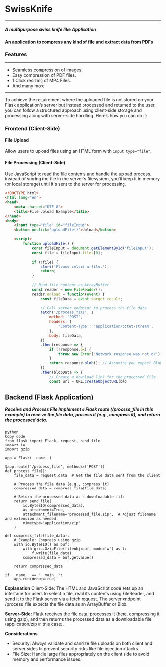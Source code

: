 # SwissKnife
---

##### A multipurpose swiss knife like Application

**An application to compress any kind of file and extract data from PDFs**

### Features
---

- Seamless compression of images.
- Easy compression of PDF files.
- 1 Click resizing of MP4 Files.
- And many more

---

To achieve the requirement where the uploaded file is not stored on your Flask application's server but instead processed and returned to the user, you can follow a structured approach using client-side storage and processing along with server-side handling. Here’s how you can do it:

### Frontend (Client-Side)

#### File Upload
Allow users to upload files using an HTML form with `input type="file"`.

#### File Processing (Client-Side)
Use JavaScript to read the file contents and handle the upload process. Instead of storing the file in the server's filesystem, you'll keep it in memory (or local storage) until it's sent to the server for processing.

```html
<!DOCTYPE html>
<html lang="en">
<head>
    <meta charset="UTF-8">
    <title>File Upload Example</title>
</head>
<body>
    <input type="file" id="fileInput">
    <button onclick="uploadFile()">Upload</button>
    
    <script>
        function uploadFile() {
            const fileInput = document.getElementById('fileInput');
            const file = fileInput.files[0];
            
            if (!file) {
                alert('Please select a file.');
                return;
            }
            
            // Read file content as ArrayBuffer
            const reader = new FileReader();
            reader.onload = function(event) {
                const fileData = event.target.result;
                
                // Call server endpoint to process the file data
                fetch('/process_file', {
                    method: 'POST',
                    headers: {
                        'Content-Type': 'application/octet-stream',
                    },
                    body: fileData,
                })
                .then(response => {
                    if (!response.ok) {
                        throw new Error('Network response was not ok');
                    }
                    return response.blob(); // Assuming you expect Blob back
                })
                .then(blobData => {
                    // Create a download link for the processed file
                    const url = URL.createObjectURL(blo
```
## Backend (Flask Application)
##### Receive and Process File Implement a Flask route (/process_file in this example) to receive the file data, process it (e.g., compress it), and return the processed data.

```
python
Copy code
from flask import Flask, request, send_file
import io
import gzip

app = Flask(__name__)

@app.route('/process_file', methods=['POST'])
def process_file():
    file_data = request.data  # Get the file data sent from the client
    
    # Process the file data (e.g., compress it)
    compressed_data = compress_file(file_data)
    
    # Return the processed data as a downloadable file
    return send_file(
        io.BytesIO(compressed_data),
        as_attachment=True,
        attachment_filename='processed_file.zip',  # Adjust filename and extension as needed
        mimetype='application/zip'
    )

def compress_file(file_data):
    # Example: Compress using gzip
    with io.BytesIO() as buf:
        with gzip.GzipFile(fileobj=buf, mode='w') as f:
            f.write(file_data)
        compressed_data = buf.getvalue()
    
    return compressed_data

if __name__ == '__main__':
    app.run(debug=True)
```

**Explanation**
Client-Side: The HTML and JavaScript code sets up an interface for users to select a file, read its contents using FileReader, and send it to the Flask server via a fetch request. The server endpoint /process_file expects the file data as an ArrayBuffer or Blob.

**Server-Side:** Flask receives the file data, processes it (here, compressing it using gzip), and then returns the processed data as a downloadable file (application/zip in this case).

**Considerations**
- Security: Always validate and sanitize file uploads on both client and server sides to prevent security risks like file injection attacks.
- File Size: Handle large files appropriately on the client side to avoid memory and performance issues.
